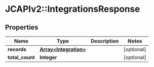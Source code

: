 # JCAPIv2::IntegrationsResponse

## Properties
Name | Type | Description | Notes
------------ | ------------- | ------------- | -------------
**records** | [**Array&lt;Integration&gt;**](Integration.md) |  | [optional] 
**total_count** | **Integer** |  | [optional] 


